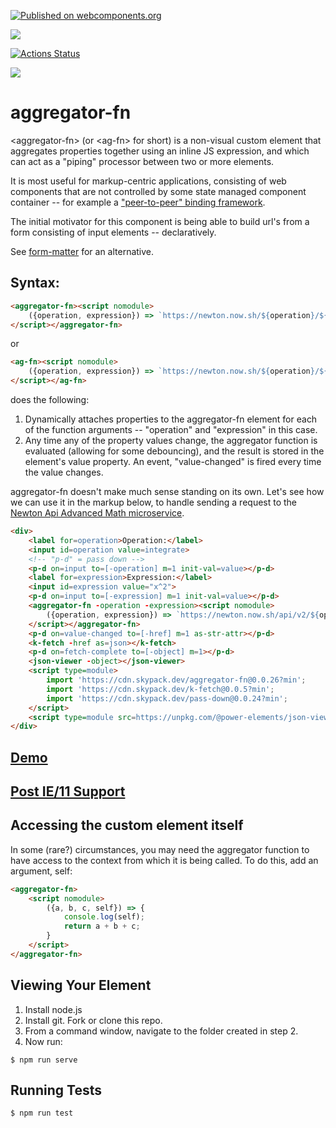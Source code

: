 [![Published on webcomponents.org](https://img.shields.io/badge/webcomponents.org-published-blue.svg)](https://www.webcomponents.org/element/aggregator-fn)

<a href="https://nodei.co/npm/aggregator-fn/"><img src="https://nodei.co/npm/aggregator-fn.png"></a>

[![Actions Status](https://github.com/bahrus/aggregator-fn/workflows/CI/badge.svg)](https://github.com/bahrus/aggregator-fn/actions?query=workflow%3ACI)

<img src="https://badgen.net/bundlephobia/minzip/aggregator-fn">

# aggregator-fn

\<aggregator-fn\> (or \<ag-fn\> for short) is a non-visual custom element that aggregates properties together using an inline JS expression, and which can act as a "piping" processor between two or more elements.

It is most useful for markup-centric applications, consisting of web components that are not controlled by some state managed component container -- for example a ["peer-to-peer" binding framework](https://github.com/bahrus/p-et-alia).

The initial motivator for this component is being able to build url's from a form consisting of input elements -- declaratively.

See [form-matter](https://github.com/bahrus/form-matter) for an alternative.

## Syntax:

```html
<aggregator-fn><script nomodule>
    ({operation, expression}) => `https://newton.now.sh/${operation}/${encodeURI(expression)}`
</script></aggregator-fn>
```

or

```html
<ag-fn><script nomodule>
    ({operation, expression}) => `https://newton.now.sh/${operation}/${encodeURI(expression)}`
</script></ag-fn>
```

does the following:

1)  Dynamically attaches properties to the aggregator-fn element for each of the function arguments -- "operation" and "expression" in this case.
2)  Any time any of the property values change, the aggregator function is evaluated (allowing for some debouncing), and the result is stored in the element's value property.  An event, "value-changed" is fired every time the value changes.

aggregator-fn doesn't make much sense standing on its own.  Let's see how we can use it in the markup below, to handle sending a request to the [Newton Api Advanced Math microservice](https://newton.now.sh/).

```html
<div>
    <label for=operation>Operation:</label>
    <input id=operation value=integrate>
    <!-- "p-d" = pass down -->
    <p-d on=input to=[-operation] m=1 init-val=value></p-d>
    <label for=expression>Expression:</label>
    <input id=expression value="x^2">
    <p-d on=input to=[-expression] m=1 init-val=value></p-d>
    <aggregator-fn -operation -expression><script nomodule>
        ({operation, expression}) => `https://newton.now.sh/api/v2/${operation}/${encodeURI(expression)}`
    </script></aggregator-fn>
    <p-d on=value-changed to=[-href] m=1 as-str-attr></p-d>
    <k-fetch -href as=json></k-fetch>
    <p-d on=fetch-complete to=[-object] m=1></p-d>
    <json-viewer -object></json-viewer>
    <script type=module>
        import 'https://cdn.skypack.dev/aggregator-fn@0.0.26?min';
        import 'https://cdn.skypack.dev/k-fetch@0.0.5?min';
        import 'https://cdn.skypack.dev/pass-down@0.0.24?min';
    </script>
    <script type=module src=https://unpkg.com/@power-elements/json-viewer@2.1.1/json-viewer.js?module></script>
</div>
```

## [Demo](https://jsfiddle.net/bahrus/Ln1cqdgb/2/)

<!--
```
<custom-element-demo>
  <template>
<div>
    <label for=operation>Operation:</label>
    <input id=operation value=integrate>
    <p-d on=input to=[-operation] m=1 init-val=value></p-d>
    <label for=expression>Expression:</label>
    <input id=expression value="x^2">
    <p-d on=input to=[-expression] m=1 init-val=value></p-d>
    <aggregator-fn -operation -expression><script nomodule>
        ({operation, expression}) => `https://newton.now.sh/api/v2/${operation}/${encodeURI(expression)}`
    </script></aggregator-fn>
    <p-d on=value-changed to=[-href] m=1 as-str-attr></p-d>
    <k-fetch -href as=json></k-fetch>
    <p-d on=fetch-complete to=[-object] m=1></p-d>
    <json-viewer -object></json-viewer>
    <script type=module>
        import 'https://cdn.skypack.dev/aggregator-fn@0.0.26?min';
        import 'https://cdn.skypack.dev/k-fetch@0.0.5?min';
        import 'https://cdn.skypack.dev/pass-down@0.0.24?min';
    </script>
    <script type=module src=https://unpkg.com/@power-elements/json-viewer@2.1.1/json-viewer.js?module></script>
</div>
    </template>
</custom-element-demo>
```
-->

## [Post IE/11 Support](https://docs.microsoft.com/en-us/deployedge/edge-ie-mode)

## Accessing the custom element itself

In some (rare?) circumstances, you may need the aggregator function to have access to the context from which it is being called.  To do this, add an argument, self:

```html
<aggregator-fn>
    <script nomodule>
        ({a, b, c, self}) => {
            console.log(self);
            return a + b + c;
        }
    </script>
</aggregator-fn>
```

## Viewing Your Element

1.  Install node.js
2.  Install git.  Fork or clone this repo.
3.  From a command window, navigate to the folder created in step 2.
4.  Now run:

```
$ npm run serve
```

## Running Tests

```
$ npm run test
```
